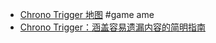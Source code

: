 - [Chrono Trigger 地图](http://chrn.opatil.com/maps/) #game ame
- [Chrono Trigger：涵盖容易遗漏内容的简明指南](https://www.reddit.com/r/chronotrigger/comments/pnma72/comment/hcqbljf/?utm_source=share&utm_medium=web3x&utm_name=web3xcss&utm_term=1&utm_content=share_button/)